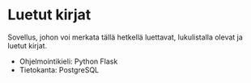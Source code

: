 # Luetut kirjat

Sovellus, johon voi merkata tällä hetkellä luettavat, lukulistalla olevat ja luetut kirjat.

* Ohjelmointikieli: Python Flask
* Tietokanta: PostgreSQL
